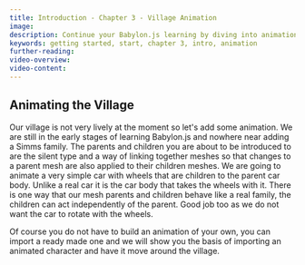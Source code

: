 ```yaml
---
title: Introduction - Chapter 3 - Village Animation
image: 
description: Continue your Babylon.js learning by diving into animation in Chapter 3.
keywords: getting started, start, chapter 3, intro, animation
further-reading:
video-overview:
video-content:
---
```


## Animating the Village

Our village is not very lively at the moment so let's add some animation. We are still in the early stages of learning Babylon.js and nowhere near adding a Simms family. The parents and children you are about to be introduced to are the silent type and a way of linking together meshes so that changes to a parent mesh are also applied to their children meshes. We are going to animate a very simple car with wheels that are children to the parent car body. Unlike a real car it is the car body that takes the wheels with it. There is one way that our mesh parents and children behave like a real family, the children can act independently of the parent. Good job too as we do not want the car to rotate with the wheels.

Of course you do not have to build an animation of your own, you can import a ready made one and we will show you the basis of importing an animated character and have it move around the village.